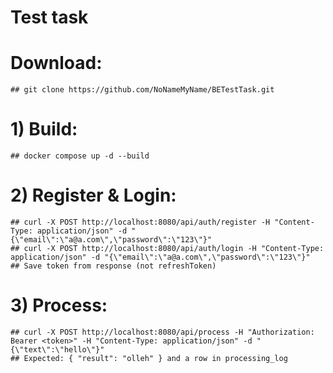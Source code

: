 # Test task
# Download:
    ## git clone https://github.com/NoNameMyName/BETestTask.git
# 1) Build:
    ## docker compose up -d --build
# 2) Register & Login:
    ## curl -X POST http://localhost:8080/api/auth/register -H "Content-Type: application/json" -d "{\"email\":\"a@a.com\",\"password\":\"123\"}"
    ## curl -X POST http://localhost:8080/api/auth/login -H "Content-Type: application/json" -d "{\"email\":\"a@a.com\",\"password\":\"123\"}"
    ## Save token from response (not refreshToken)
# 3) Process:
    ## curl -X POST http://localhost:8080/api/process -H "Authorization: Bearer <token>" -H "Content-Type: application/json" -d "{\"text\":\"hello\"}"
    ## Expected: { "result": "olleh" } and a row in processing_log